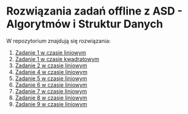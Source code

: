 # Rozwiązania zadań offline z ASD - Algorytmów i Struktur Danych

W repozytorium znajdują się rozwiązania:
  1) [Zadanie 1 w czasie liniowym](./zad1_O(n))
  2) [Zadanie 1 w czasie kwadratowym](./zad1_O(n^2))
  3) [Zadanie 2 w czasie liniowym](./zad2)
  4) [Zadanie 4 w czasie liniowym](./zad4)
  5) [Zadanie 5 w czasie liniowym](./zad5)
  6) [Zadanie 6 w czasie liniowym](./zad6)
  7) [Zadanie 7 w czasie liniowym](./zad7)
  8) [Zadanie 8 w czasie liniowym](./zad8)
  9) [Zadanie 9 w czasie liniowym](./zad9)
